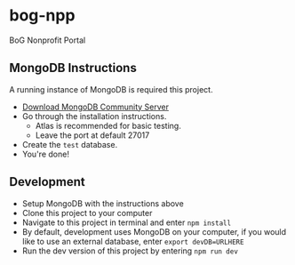 # bog-npp
BoG Nonprofit Portal

## MongoDB Instructions

A running instance of MongoDB is required this project.
- [Download MongoDB Community Server](https://www.mongodb.com/download-center/community)
- Go through the installation instructions.
  - Atlas is recommended for basic testing.
  - Leave the port at default 27017
- Create the `test` database.
- You're done!

## Development
- Setup MongoDB with the instructions above
- Clone this project to your computer
- Navigate to this project in terminal and enter `npm install`
- By default, development uses MongoDB on your computer, if you would like to use an external database, enter `export devDB=URLHERE`
- Run the dev version of this project by entering `npm run dev`
